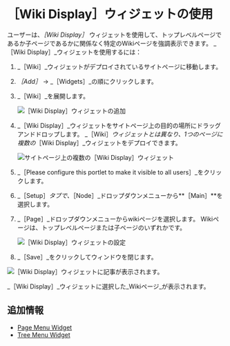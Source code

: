 # ［Wiki Display］ウィジェットの使用

ユーザーは、_［Wiki Display］_ ウィジェットを使用して、トップレベルページであるか子ページであるかに関係なく特定のWikiページを強調表示できます。 _［Wiki Display］_ウィジェットを使用するには：

1. _［Wiki］_ウィジェットがデプロイされているサイトページに移動します。
1. _［Add］_ &rarr; _［Widgets］_の順にクリックします。
1. _［Wiki］_を展開します。

    ![［Wiki Display］ウィジェットの追加](./using-the-wiki-display-widget/images/01.png)

1. _［Wiki Display］_ウィジェットをサイトページ上の目的の場所にドラッグアンドドロップします。 _［Wiki］_ウィジェットとは異なり、1つのページに複数の_［Wiki Display］_ウィジェットをデプロイできます。

    ![サイトページ上の複数の［Wiki Display］ウィジェット](./using-the-wiki-display-widget/images/02.png)

1. _［Please configure this portlet to make it visible to all users］_をクリックします。
1. _［Setup］_タブで、_［Node］_ドロップダウンメニューから**［Main］**を選択します。
1. _［Page］_ドロップダウンメニューからwikiページを選択します。 Wikiページは、トップレベルページまたは子ページのいずれかです。

    ![［Wiki Display］ウィジェットの設定](./using-the-wiki-display-widget/images/03.png)

1. _［Save］_をクリックしてウィンドウを閉じます。

![［Wiki Display］ウィジェットに記事が表示されます。](./using-the-wiki-display-widget/images/04.png)

_［Wiki Display］_ウィジェットに選択した_Wikiページ_が表示されます。

<a name="追加情報" />

## 追加情報

* [Page Menu Widget](./using-the-page-menu-widget.md)
* [Tree Menu Widget](./using-the-tree-menu-widget.md)
